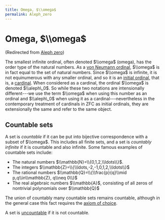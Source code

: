 ```yaml
---
title: Omega, $\\omega$
permalink: Aleph_zero
---
```

# Omega, $\\omega$






(Redirected from [Aleph
zero](index.php?title=Aleph_zero&redirect=no "Aleph zero"))






  

The smallest infinite ordinal, often denoted $\\omega$ (omega), has the
order type of the natural numbers. As a [von Neumann
ordinal](Ordinal "Ordinal"),
$\\omega$ is in fact equal to the set of natural numbers. Since
$\\omega$ is infinite, it is not equinumerous with any smaller ordinal,
and so it is an
<a href="index.php?title=Initial_ordinal&amp;action=edit&amp;redlink=1" class="new" title="Initial ordinal (page does not exist)">initial ordinal</a>,
that is, a
[cardinal](Cardinal "Cardinal").
When considered as a cardinal, the ordinal $\\omega$ is denoted
$\\aleph\_0$. So while these two notations are intensionally
different---we use the term $\\omega$ when using this number as an
ordinal and $\\aleph\_0$ when using it as a cardinal---nevertheless in
the contemporary treatment of cardinals in ZFC as initial ordinals, they
are extensionally the same and refer to the same object.

  

## Countable sets

A set is *countable* if it can be put into bijective correspondence with
a subset of $\\omega$. This includes all finite sets, and a set is
*countably infinite* if it is countable and also infinite. Some famous
examples of countable sets include:

-   The natural numbers $\\mathbb{N}=\\{0,1,2,\\ldots\\}$.
-   The integers $\\mathbb{Z}=\\{\\ldots,-2,-1,0,1,2,\\ldots\\}$
-   The rational numbers $\\mathbb{Q}=\\{\\frac{p}{q}\\mid
    p,q\\in\\mathbb{Z}, q\\neq 0\\}$
-   The real algebraic numbers $\\mathbb{A}$, consisting of all zeros of
    nontrivial polynomials over $\\mathbb{Q}$

The union of countably many countable sets remains countable, although
in the general case this fact requires the
<a href="Axiom_of_choice" class="mw-redirect" title="Axiom of choice">axiom of choice</a>.

A set is
<a href="Uncountable" class="mw-redirect" title="Uncountable">uncountable</a>
if it is not countable.


